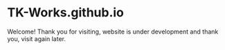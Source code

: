 # TK-Works.github.io
Welcome! Thank you for visiting, website is under development and thank you, visit again later.
